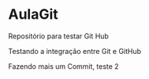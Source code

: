 # AulaGit
Repositório para testar Git Hub

Testando a integração entre Git e GitHub

Fazendo mais um Commit, teste 2